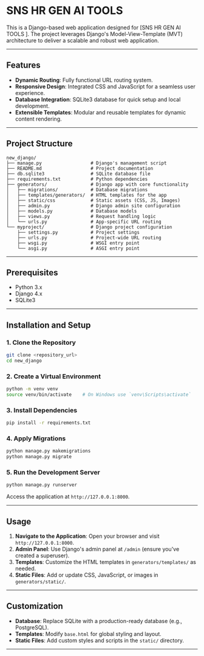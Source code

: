 
# SNS HR GEN AI TOOLS

This is a Django-based web application designed for [SNS HR GEN AI TOOLS ]. The project leverages Django's Model-View-Template (MVT) architecture to deliver a scalable and robust web application.

---

## Features
- **Dynamic Routing**: Fully functional URL routing system.
- **Responsive Design**: Integrated CSS and JavaScript for a seamless user experience.
- **Database Integration**: SQLite3 database for quick setup and local development.
- **Extensible Templates**: Modular and reusable templates for dynamic content rendering.

---

## Project Structure
```
new_django/
├── manage.py                  # Django's management script
├── README.md                  # Project documentation
├── db.sqlite3                 # SQLite database file
├── requirements.txt           # Python dependencies
├── generators/                # Django app with core functionality
│   ├── migrations/            # Database migrations
│   ├── templates/generators/  # HTML templates for the app
│   ├── static/css             # Static assets (CSS, JS, Images)
│   ├── admin.py               # Django admin site configuration
│   ├── models.py              # Database models
│   ├── views.py               # Request handling logic
│   └── urls.py                # App-specific URL routing
└── myproject/                 # Django project configuration
    ├── settings.py            # Project settings
    ├── urls.py                # Project-wide URL routing
    ├── wsgi.py                # WSGI entry point
    └── asgi.py                # ASGI entry point
```

---

## Prerequisites
- Python 3.x
- Django 4.x
- SQLite3

---

## Installation and Setup

### 1. Clone the Repository
```bash
git clone <repository_url>
cd new_django
```

### 2. Create a Virtual Environment
```bash
python -m venv venv
source venv/bin/activate    # On Windows use `venv\Scripts\activate`
```

### 3. Install Dependencies
```bash
pip install -r requirements.txt
```

### 4. Apply Migrations
```bash
python manage.py makemigrations
python manage.py migrate
```

### 5. Run the Development Server
```bash
python manage.py runserver
```
Access the application at `http://127.0.0.1:8000`.

---

## Usage
1. **Navigate to the Application**: Open your browser and visit `http://127.0.0.1:8000`.
2. **Admin Panel**: Use Django's admin panel at `/admin` (ensure you've created a superuser).
3. **Templates**: Customize the HTML templates in `generators/templates/` as needed.
4. **Static Files**: Add or update CSS, JavaScript, or images in `generators/static/`.

---

## Customization
- **Database**: Replace SQLite with a production-ready database (e.g., PostgreSQL).
- **Templates**: Modify `base.html` for global styling and layout.
- **Static Files**: Add custom styles and scripts in the `static/` directory.

---


